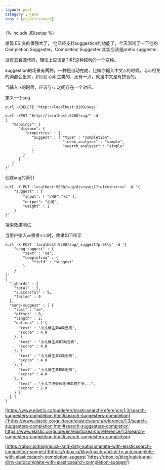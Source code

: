 ```yaml
---
layout: post
category : java 
tags : [elasticsearch]
---
```

{% include JB/setup %}


发现 ES 变的很强大了， 他已经支持suggestion的功能了，今天测试了一下他的Completion Suggester，Completion Suggester 其实应该是prefix suggester.

没有去看源代码，理论上应该是TIRE这种结构的一个变种。

suggestion的场景有两种，一种是自动完成，比如你输入中文`心`的时候，与`心`相关的词都会出来，如`心脏` `心痛` 之类的，还有一点，就是中文是有拼音的，

当输入 `x`的时候，应该与`心` 之间存在一个对应。


定义一个sug

    curl -XDELETE 'http://localhost:9200/sug/'

    curl -XPUT "http://localhost:9200/sug/" -d'
    {
       "mappings": {
          "disease": {
             "properties" : {
                "suggest" : { "type" : "completion",
                              "index_analyzer" : "simple",
                              "search_analyzer" : "simple"
                }
            }
          }
       }
    }'

创建sug的索引


    curl -X PUT 'localhost:9200/sug/disease/1?refresh=true' -d '{
        "suggest" : {
            "input": [ "心脏","xz" ],
            "output": "心脏",
            "weight" : 1
        }
    }'



搜索效果测试

当用户输入`xe`换者`小儿`时，效果如下所示

    curl -X POST 'localhost:9200/sug/_suggest?pretty' -d '{
        "song-suggest" : {
            "text" : "xe",
            "completion" : {
                "field" : "suggest"
            }
        }
    }'
    {
      "_shards" : {
        "total" : 5,
        "successful" : 5,
        "failed" : 0
      },
      "song-suggest" : [ {
        "text" : "xe",
        "offset" : 0,
        "length" : 2,
        "options" : [ {
          "text" : "小儿维生素A缺乏病",
          "score" : 4.0
        }, {
          "text" : "小儿维生素B2缺乏病",
          "score" : 4.0
        }, {
          "text" : "小儿维生素C缺乏病",
          "score" : 4.0
        }, {
          "text" : "小儿维生素E缺乏病",
          "score" : 4.0
        }, {
          "text" : "小儿共济失调毛细血管扩张...",
          "score" : 2.0
        } ]
      } ]
    }

[https://www.elastic.co/guide/en/elasticsearch/reference/1.3/search-suggesters-completion.html#search-suggesters-completion]('https://www.elastic.co/guide/en/elasticsearch/reference/1.3/search-suggesters-completion.html#search-suggesters-completion' https://www.elastic.co/guide/en/elasticsearch/reference/1.3/search-suggesters-completion.html#search-suggesters-completion)


[https://qbox.io/blog/quick-and-dirty-autocomplete-with-elasticsearch-completion-suggest](https://qbox.io/blog/quick-and-dirty-autocomplete-with-elasticsearch-completion-suggest 'https://qbox.io/blog/quick-and-dirty-autocomplete-with-elasticsearch-completion-suggest')
